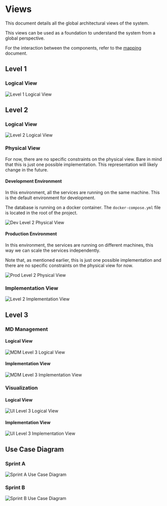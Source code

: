 # Views

This document details all the global architectural views of the system.

This views can be used as a foundation to understand the system from a global perspective.

For the interaction between the components, refer to the [mapping](./mapping/readme.md) document.

## Level 1

### Logical View

![Level 1 Logical View](level-1/assets/logical-view.svg)

## Level 2

### Logical View

![Level 2 Logical View](level-2/logic-view/assets/logical-view.svg)

### Physical View

For now, there are no specific constraints on the physical view. Bare in mind that this is just one possible implementation. This representation will likely change in the future.

#### Development Environment

In this environment, all the services are running on the same machine. This is the default environment for development.

The database is running on a docker container. The `docker-compose.yml` file is located in the root of the project.

![Dev Level 2 Physical View](level-2/physical-view/assets/dev-physical-view.svg)

#### Production Environment

In this environment, the services are running on different machines, this way we can scale the services independently.

Note that, as mentioned earlier, this is just one possible implementation and there are no specific constraints on the physical view for now.

![Prod Level 2 Physical View](level-2/physical-view/assets/prod-physical-view.svg)

### Implementation View

![Level 2 Implementation View](level-2/implementation-view/assets/implementation-view.svg)

## Level 3

### MD Management

#### Logical View

![MDM Level 3 Logical View](level-3/mdm-logical-view/assets/mdm-logical-view.svg)

#### Implementation View

![MDM Level 3 Implementation View](level-3/mdm-implementation-view/assets/mdm-implementation-view.svg)

### Visualization

#### Logical View

![UI Level 3 Logical View](level-3/ui-logical-view/assets/ui-logical-view.svg)

#### Implementation View

![UI Level 3 Implementation View](level-3/ui-implementation-view/assets/ui-implementation-view.svg)

## Use Case Diagram

### Sprint A

![Sprint A Use Case Diagram](assets/ucd-sprint-a.svg)

### Sprint B

![Sprint B Use Case Diagram](assets/ucd-sprint-b.svg)
